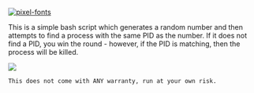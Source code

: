<a href="https://fontmeme.com/pixel-fonts/"><img src="https://fontmeme.com/permalink/230519/ccf77c9f613cbb5cd447b00eac9ea28b.png" alt="pixel-fonts" border="0"></a>

This is a simple bash script which generates a random number and then attempts to find a process with the same PID as the number. If it does not find a PID, you win the round - however, if the PID is matching, then the process will be killed.

![](https://i.imgur.com/ZqfyNJm.png)

```This does not come with ANY warranty, run at your own risk.```
